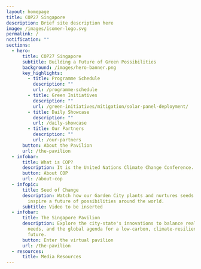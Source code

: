 ```yaml
---
layout: homepage
title: COP27 Singapore
description: Brief site description here
image: /images/isomer-logo.svg
permalink: /
notification: ""
sections:
  - hero:
      title: COP27 Singapore
      subtitle: Building a Future of Green Possibilities
      background: /images/hero-banner.png
      key_highlights:
        - title: Programme Schedule
          description: ""
          url: /programme-schedule
        - title: Green Initiatives
          description: ""
          url: /green-initiatives/mitigation/solar-panel-deployment/
        - title: Daily Showcase
          description: ""
          url: /daily-showcase
        - title: Our Partners
          description: ""
          url: /our-partners
      button: About the Pavilion
      url: /the-pavilion
  - infobar:
      title: What is COP?
      description: It is the United Nations Climate Change Conference.
      button: About COP
      url: /about-cop
  - infopic:
      title: Seed of Change
      description: Watch how our Garden City plants and nurtures seeds of change to
        inspire a future of possibilities around the world.
      subtitle: Video to be inserted
  - infobar:
      title: The Singapore Pavilion
      description: Explore the city-state's innovations to balance realities, local
        needs, and the global agenda for a low-carbon, climate-resilient
        future.​
      button: Enter the virtual pavilion
      url: /the-pavilion
  - resources:
      title: Media Resources
---
```

